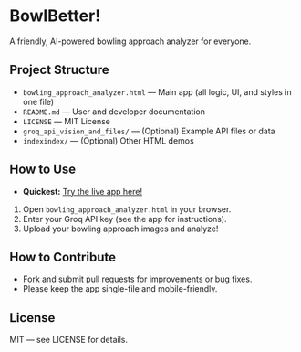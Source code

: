 # BowlBetter!

A friendly, AI-powered bowling approach analyzer for everyone.

## Project Structure

- `bowling_approach_analyzer.html` — Main app (all logic, UI, and styles in one file)
- `README.md` — User and developer documentation
- `LICENSE` — MIT License
- `groq_api_vision_and_files/` — (Optional) Example API files or data
- `indexindex/` — (Optional) Other HTML demos

## How to Use

- **Quickest:** [Try the live app here!](https://yavru421.github.io/BowlBetter/bowling_approach_analyzer.html)

1. Open `bowling_approach_analyzer.html` in your browser.
2. Enter your Groq API key (see the app for instructions).
3. Upload your bowling approach images and analyze!

## How to Contribute

- Fork and submit pull requests for improvements or bug fixes.
- Please keep the app single-file and mobile-friendly.

## License

MIT — see LICENSE for details.
